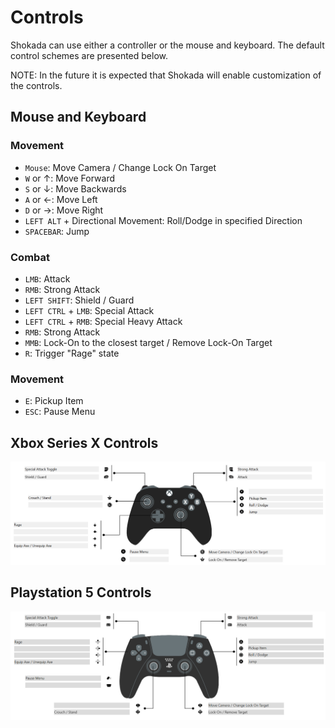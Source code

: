 # Controls

Shokada can use either a controller or the mouse and keyboard. The default control schemes are presented below.

NOTE: In the future it is expected that Shokada will enable customization of the controls.

## Mouse and Keyboard

### Movement

* `Mouse`: Move Camera / Change Lock On Target
* `W` or ↑: Move Forward
* `S` or ↓: Move Backwards
* `A` or ←: Move Left
* `D` or →: Move Right
* `LEFT ALT` + Directional Movement: Roll/Dodge in specified Direction
* `SPACEBAR`: Jump

### Combat

* `LMB`: Attack
* `RMB`: Strong Attack
* `LEFT SHIFT`: Shield / Guard
* `LEFT CTRL` + `LMB`: Special Attack
* `LEFT CTRL` + `RMB`: Special Heavy Attack
* `RMB`: Strong Attack
* `MMB`: Lock-On to the closest target / Remove Lock-On Target
* `R`: Trigger "Rage" state

### Movement

* `E`: Pickup Item
* `ESC`: Pause Menu

## Xbox Series X Controls

[![Xbox Series X](img/GameController_Xbox.png "Xbox Series X")](https://www.padcrafter.com/index.php?templates=Game+Controller+Scheme&startButton=Pause+Menu&rightStick=Move+Camera+%2F+Change+Lock+On+Target&rightStickClick=Lock-On+%2F+Remove+Target&leftBumper=Shield+%2F+Guard&rightTrigger=Strong+Attack&rightBumper=Attack&bButton=Roll+%2F+Dodge&aButton=Jump&col=%23242424%2C%23606A6E%2C%23FFFFFF&leftStickClick=Crouch+%2F+Stand&dpadLeft=&xButton=Pickup+Item&plat=0&leftTrigger=Special+Attack+Toggle&dpadDown=Equip+Axe+%2F+Unequip+Axe&dpadUp=Rage#)

## Playstation 5 Controls

[![Playstation 5](img/GameController_Playstation.png "Playstation 5")](https://www.padcrafter.com/index.php?templates=Game+Controller+Scheme&startButton=Pause+Menu&rightStick=Move+Camera+%2F+Change+Lock+On+Target&rightStickClick=Lock-On+%2F+Remove+Target&leftBumper=Shield+%2F+Guard&rightTrigger=Strong+Attack&rightBumper=Attack&bButton=Roll+%2F+Dodge&aButton=Jump&col=%23242424%2C%23606A6E%2C%23FFFFFF&leftStickClick=Crouch+%2F+Stand&dpadLeft=&xButton=Pickup+Item&plat=1&leftTrigger=Special+Attack+Toggle&dpadDown=Equip+Axe+%2F+Unequip+Axe&dpadUp=Rage#)
